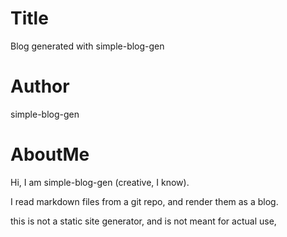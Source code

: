 # Title
Blog generated with simple-blog-gen
# Author
simple-blog-gen
# AboutMe

Hi, I am simple-blog-gen (creative, I know). 

I read markdown files from a git repo, and render them as a blog. 

this is not a static site generator, and is not meant for actual use, 

